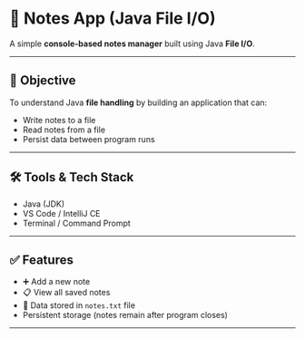 # 📝 Notes App (Java File I/O)

A simple **console-based notes manager** built using Java **File I/O**.  

---

## 🎯 Objective

To understand Java **file handling** by building an application that can:

- Write notes to a file
- Read notes from a file
- Persist data between program runs

---

## 🛠 Tools & Tech Stack

- Java (JDK)
- VS Code / IntelliJ CE
- Terminal / Command Prompt

---

## ✅ Features

- ➕ Add a new note
- 📋 View all saved notes
- 💾 Data stored in `notes.txt` file
- Persistent storage (notes remain after program closes)

---
